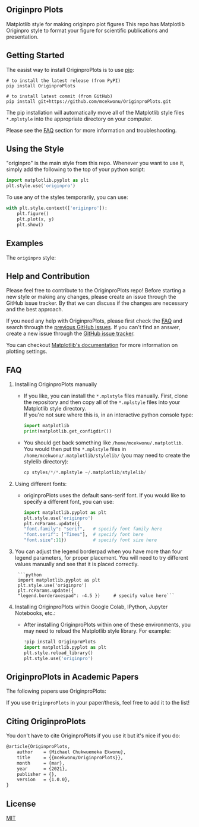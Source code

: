 ## Originpro Plots
<p>Matplotlib style for making originpro plot figures
This repo has Matplotlib Originpro style to format your figure for scientific publications and presentation.</p>

## Getting Started
The easist way to install OriginproPlots is to use [pip](https://pip.pypa.io/en/stable/): 
```
# to install the latest release (from PyPI) 
pip install OriginproPlots

# to install latest commit (from GitHub)
pip install git+https://github.com/mcekwonu/OriginproPlots.git
```

The pip installation will automatically move all of the Matplotlib style files ```*.mplstyle``` into the appropriate directory on your computer.

Please see the [FAQ](https://github.com/mcekwonu/OriginproPlots#faq) section for more information and troubleshooting.

## Using the Style
"originpro" is the main style from this repo. Whenever you want to use it, simply add the following to the top of your python script:
```python
import matplotlib.pyplot as plt
plt.style.use('originpro')
```
To use any of the styles temporarily, you can use:
```python
with plt.style.context(['originpro']):
    plt.figure()
    plt.plot(x, y)
    plt.show()
```

## Examples
The ```originpro``` style:

## Help and Contribution
<p>Please feel free to contribute to the OriginproPlots repo! Before starting a new style or making any changes, please create an issue through the GitHub issue tracker. By that we can discuss if the changes are necessary and the best approach.</p>

If you need any help with OriginproPlots, please first check the [FAQ](https://github.com/mcekwonu/OriginproPlots#faq) and search through the [previous GitHub issues](https://github.com/mcekwonu/OriginproPlots/issues). If you can't find an answer, create a new issue through the [GitHub issue tracker](https://github.com/mcekwonu/OriginproPlots/issues).

You can checkout [Matplotlib's documentation](https://matplotlib.org) for more information on plotting settings.

## FAQ
1. Installing OriginproPlots manually

    * If you like, you can install the ```*.mplstyle``` files manually. First, clone the repository and then copy all of the ```*.mplstyle``` files into your Matplotlib style directory.  
    If you're not sure where this is, in an interactive python console type:

        ```python
        import matplotlib
        print(matplotlib.get_configdir())
        ```
    
    * You should get back something like ```/home/mcekwonu/.matplotlib```. You would then put the ```*.mplstyle``` files in ```/home/mcekwonu/.matplotlib/stylelib/``` (you may need to create the stylelib directory):

        ```python 
        cp styles/*/*.mplstyle ~/.matplotlib/stylelib/
        ```

2. Using different fonts:

    * originproPlots uses the default sans-serif font. If you would like to specify a different font, you can use:
        ```python
        import matplotlib.pyplot as plt
        plt.style.use('originpro')
        plt.rcParams.update({
        "font.family": "serif",   # specify font family here
        "font.serif": ["Times"],  # specify font here
        "font.size":11})          # specify font size here
        ```
        
3. You can adjust the legend borderpad when you have more than four legend parameters, for proper placement. You will need to try different values manually and see that it is placed correctly.

        ```python
        import matplotlib.pyplot as plt
        plt.style.use('originpro')
        plt.rcParams.update({
        "legend.borderaxespad": -4.5 })     # specify value here```
        
4. Installing OriginproPlots within Google Colab, IPython, Jupyter Notebooks, etc.:
    
    * After installing OriginproPlots within one of these environments, you may need to reload the Matplotlib style library. For example:
        ```python
        !pip install OriginproPlots
        import matplotlib.pyplot as plt
        plt.style.reload_library()
        plt.style.use('originpro')
        ```

## OriginproPlots in Academic Papers
The following papers use OriginproPlots:

If you use ```OriginproPlots``` in your paper/thesis, feel free to add it to the list!

## Citing OriginproPlots

You don't have to cite OriginproPlots if you use it but it's nice if you do:


```latex
@article{OriginproPlots,
    author    = {Michael Chukwuemeka Ekwonu},
    title     = {{mcekwonu/OriginproPlots}},
    month     = {mar},
    year      = {2021},
    publisher = {},
    version   = {1.0.0},
}
```

## License
[MIT](https://choosealicense.com/licenses/mit/)
